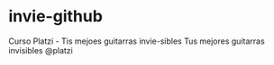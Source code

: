 # invie-github
Curso Platzi - Tis mejoes guitarras invie-sibles
Tus mejores guitarras invisibles @platzi
